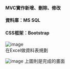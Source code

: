 #### MVC實作新增、刪除、修改
#### 資料庫：MS SQL
#### CSS框架：Bootstrap

![image](https://user-images.githubusercontent.com/30917086/102072477-e708b700-3e3c-11eb-9bf6-c197048a9996.png)<br/>
在Excel做資料表規劃


![image](https://user-images.githubusercontent.com/30917086/102033594-cfa6db00-3df6-11eb-9115-176c447208d2.png)
上圖則是完成的畫面
